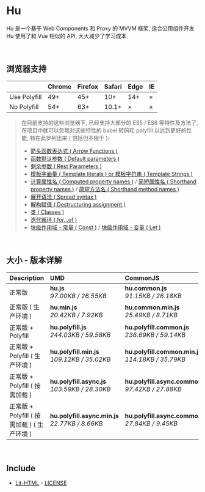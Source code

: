 # Hu
Hu 是一个基于 Web Components 和 Proxy 的 MVVM 框架, 适合公用组件开发<br>
Hu 使用了和 Vue 相似的 API, 大大减少了学习成本

<br>

## 浏览器支持

|              | Chrome | Firefox | Safari | Edge | IE |
| :-           | :-     | :-      | :-     | :-   | :- |
| Use Polyfill | 49+    | 45+     | 10+    | 14+  | ×  |
| No Polyfill  | 54+    | 63+     | 10.1+  | ×    | ×  |

> 在目前支持的这些浏览器下, 已经支持大部分的 ES5 / ES6 等特性及方法了,<br>
> 在项目中就可以忽略对这些特性的 babel 转码和 polyfill 以达到更好的性能, 特在此罗列出来 ( 包括但不限于 ): <br>
  > - [箭头函数表达式 ( Arrow Functions )](https://developer.mozilla.org/zh-CN/docs/Web/JavaScript/Reference/Functions/Arrow_functions)
  > - [函数默认参数 ( Default parameters )](https://developer.mozilla.org/zh-CN/docs/Web/JavaScript/Reference/Functions/Default_parameters)
  > - [剩余参数 ( Rest Parameters )](https://developer.mozilla.org/zh-CN/docs/Web/JavaScript/Reference/Functions/Rest_parameters)
  > - [模板字面量 ( Template literals ) or 模板字符串 ( Template Strings )](https://developer.mozilla.org/zh-CN/docs/Web/JavaScript/Reference/template_strings)
  > - [计算属性名 ( Computed property names )](https://developer.mozilla.org/zh-CN/docs/Web/JavaScript/Reference/Operators/Object_initializer#计算属性名) / [简短属性名 ( Shorthand property names )](https://developer.mozilla.org/zh-CN/docs/Web/JavaScript/Reference/Operators/Object_initializer#属性定义) / [简短方法名 ( Shorthand method names )](https://developer.mozilla.org/zh-CN/docs/Web/JavaScript/Reference/Operators/Object_initializer#方法定义)
  > - [展开语法 ( Spread syntax )](https://developer.mozilla.org/zh-CN/docs/Web/JavaScript/Reference/Operators/Spread_syntax)
  > - [解构赋值 ( Destructuring assignment )](https://developer.mozilla.org/zh-CN/docs/Web/JavaScript/Reference/Operators/Destructuring_assignment)
  > - [类 ( Classes )](https://developer.mozilla.org/zh-CN/docs/Web/JavaScript/Reference/Classes)
  > - [迭代循环 ( for...of )](https://developer.mozilla.org/zh-CN/docs/Web/JavaScript/Reference/Statements/for...of)
  > - [块级作用域 - 常量 ( Const )](https://developer.mozilla.org/zh-CN/docs/Web/JavaScript/Reference/Statements/const) / [块级作用域 - 变量 ( Let )](https://developer.mozilla.org/zh-CN/docs/Web/JavaScript/Reference/Statements/let)

<br>

## 大小 - 版本详解
| Description | UMD | CommonJS | ES Module |
| :- | :- | :- | :- |
| 正常版 | **hu.js**<br>*97.00KB / 26.55KB* | **hu.common.js**<br>*91.15KB / 26.18KB* | **hu.esm.js**<br>*91.13KB / 26.16KB* |
| 正常版 ( 生产环境 ) | **hu.min.js**<br>*20.42KB / 7.92KB* | **hu.common.min.js**<br>*25.49KB / 8.71KB* | **hu.esm.min.js**<br>*20.25KB / 7.85KB* |
| 正常版 + Polyfill | **hu.polyfill.js**<br>*244.03KB / 59.58KB* | **hu.polyfill.common.js**<br>*236.69KB / 59.14KB* | **hu.polyfill.esm.js**<br>*236.67KB / 59.12KB* |
| 正常版 + Polyfill ( 生产环境 ) | **hu.polyfill.min.js**<br>*109.12KB / 35.02KB* | **hu.polyfill.common.min.js**<br>*114.18KB / 35.79KB* | **hu.polyfill.esm.min.js**<br>*108.95KB / 34.95KB* |
| 正常版 + Polyfill ( 按需加载 ) | **hu.polyfill.async.js**<br>*103.59KB / 28.30KB* | **hu.polyfill.async.common.js**<br>*97.42KB / 27.88KB* | **hu.polyfill.async.esm.js**<br>*97.40KB / 27.86KB* |
| 正常版 + Polyfill ( 按需加载 ) ( 生产环境 ) | **hu.polyfill.async.min.js**<br>*22.77KB / 8.66KB* | **hu.polyfill.async.common.min.js**<br>*27.84KB / 9.45KB* | **hu.polyfill.async.esm.min.js**<br>*22.60KB / 8.59KB* |

<br>

## Include
  - [Lit-HTML](https://github.com/Polymer/lit-html) \- [LICENSE](https://github.com/Polymer/lit-html/blob/master/LICENSE)